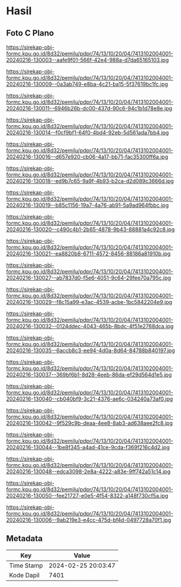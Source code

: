 # Hasil

## Foto C Plano

https://sirekap-obj-formc.kpu.go.id/8d32/pemilu/pdpr/74/13/10/20/04/7413102004001-20240216-130003--aafe9f01-566f-42e4-988a-d7da65165103.jpg

https://sirekap-obj-formc.kpu.go.id/8d32/pemilu/pdpr/74/13/10/20/04/7413102004001-20240216-130009--0a3ab749-e8ba-4c21-ba15-5f37619bc1fc.jpg

https://sirekap-obj-formc.kpu.go.id/8d32/pemilu/pdpr/74/13/10/20/04/7413102004001-20240216-130011--6946b26b-dc00-437d-90c6-94c1b1d78e8e.jpg

https://sirekap-obj-formc.kpu.go.id/8d32/pemilu/pdpr/74/13/10/20/04/7413102004001-20240216-130014--f0cf9bf1-64f0-4bd4-92eb-5d561ada7bb4.jpg

https://sirekap-obj-formc.kpu.go.id/8d32/pemilu/pdpr/74/13/10/20/04/7413102004001-20240216-130016--d657e920-cb06-4a17-bb71-fac35300ff6a.jpg

https://sirekap-obj-formc.kpu.go.id/8d32/pemilu/pdpr/74/13/10/20/04/7413102004001-20240216-130018--ed9b7c65-9a9f-4b93-b2ca-d2d089c3666d.jpg

https://sirekap-obj-formc.kpu.go.id/8d32/pemilu/pdpr/74/13/10/20/04/7413102004001-20240216-130019--b85c1156-19a7-4a76-ab91-5a9ad964fbbc.jpg

https://sirekap-obj-formc.kpu.go.id/8d32/pemilu/pdpr/74/13/10/20/04/7413102004001-20240216-130020--c490c4b1-2b65-4878-9b43-88881a4c92c8.jpg

https://sirekap-obj-formc.kpu.go.id/8d32/pemilu/pdpr/74/13/10/20/04/7413102004001-20240216-130021--ea8820b8-6711-4572-8456-88186a81910b.jpg

https://sirekap-obj-formc.kpu.go.id/8d32/pemilu/pdpr/74/13/10/20/04/7413102004001-20240216-130027--ab7837d0-f5e6-4051-9c64-29fee70a795c.jpg

https://sirekap-obj-formc.kpu.go.id/8d32/pemilu/pdpr/74/13/10/20/04/7413102004001-20240216-130029--f8c15a99-e3ac-4539-acbe-1bc5842204e9.jpg

https://sirekap-obj-formc.kpu.go.id/8d32/pemilu/pdpr/74/13/10/20/04/7413102004001-20240216-130032--0124ddec-4043-465b-8bdc-4f51e2768dca.jpg

https://sirekap-obj-formc.kpu.go.id/8d32/pemilu/pdpr/74/13/10/20/04/7413102004001-20240216-130035--6accb8c3-ee94-4d0a-8d64-84788b840197.jpg

https://sirekap-obj-formc.kpu.go.id/8d32/pemilu/pdpr/74/13/10/20/04/7413102004001-20240216-130037--369bf6b1-8d28-4eeb-86da-ef29d564d1e5.jpg

https://sirekap-obj-formc.kpu.go.id/8d32/pemilu/pdpr/74/13/10/20/04/7413102004001-20240216-130040--cb040bf9-3c21-4376-ae6c-034240a73af0.jpg

https://sirekap-obj-formc.kpu.go.id/8d32/pemilu/pdpr/74/13/10/20/04/7413102004001-20240216-130042--9f529c9b-deaa-4ee8-8ab3-ad638aee2fc8.jpg

https://sirekap-obj-formc.kpu.go.id/8d32/pemilu/pdpr/74/13/10/20/04/7413102004001-20240216-130044--1be8f345-a4ad-41ce-9cda-f369f216c4d2.jpg

https://sirekap-obj-formc.kpu.go.id/8d32/pemilu/pdpr/74/13/10/20/04/7413102004001-20240216-130048--edca3098-2e8a-4222-a83e-9ff742a51c14.jpg

https://sirekap-obj-formc.kpu.go.id/8d32/pemilu/pdpr/74/13/10/20/04/7413102004001-20240216-130050--fee21727-e0e5-4f54-8322-a148f730cf5a.jpg

https://sirekap-obj-formc.kpu.go.id/8d32/pemilu/pdpr/74/13/10/20/04/7413102004001-20240216-130006--9ab219e3-e4cc-475d-bf4d-0497728a70f1.jpg


## Metadata

| Key        | Value               |
| ---------- | ------------------- |
| Time Stamp | 2024-02-25 20:03:47 |
| Kode Dapil | 7401                |




